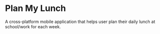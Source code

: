 # Plan My Lunch
A cross-platform mobile application that helps user plan their daily lunch at school/work for each week.
